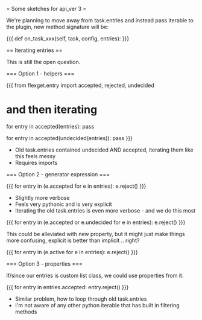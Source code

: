 = Some sketches for api_ver 3 =

We're planning to move away from task.entries and instead pass iterable to the plugin, new method signature will be:

{{{
def on_task_xxx(self, task, config, entries):
}}}

== Iterating entries ==

This is still the open question.

=== Option 1 - helpers ===

{{{
from flexget.entry import accepted, rejected, undecided

# and then iterating
for entry in accepted(entries):
  pass

for entry in accepted(undecided(entries)):
  pass
}}}

* Old task.entries contained undecided AND accepted, iterating them like this feels messy
* Requires imports

=== Option 2 - generator expression ===

{{{
for entry in (e.accepted for e in entries):
  e.reject()
}}}

* Slightly more verbose
* Feels very pythonic and is very explicit
* Iterating the old task.entries is even more verbose - and we do this most

{{{
for entry in (e.accepted or e.undecided for e in entries):
  e.reject()
}}}

This could be alleviated with new property, but it might just make things more confusing, explicit is better than implicit .. right?

{{{
for entry in (e.active for e in entries):
  e.reject()
}}}

=== Option 3 - properties ===

If/since our entries is custom list class, we could use properties from it.

{{{
for entry in entries.accepted:
  entry.reject()
}}}

* Similar problem, how to loop through old task.entries
* I'm not aware of any other python iterable that has built in filtering methods

